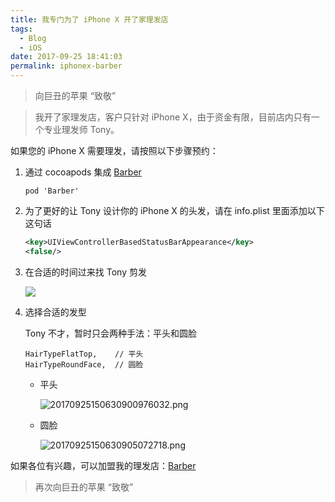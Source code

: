 ```yaml
---
title: 我专门为了 iPhone X 开了家理发店
tags:
  - Blog
  - iOS
date: 2017-09-25 18:41:03
permalink: iphonex-barber
---
```


> 向巨丑的苹果 “致敬”

> 我开了家理发店，客户只针对 iPhone X，由于资金有限，目前店内只有一个专业理发师 Tony。

如果您的 iPhone X 需要理发，请按照以下步骤预约：

1. 通过 cocoapods 集成 [Barber](https://github.com/laichanwai/Barber)

    ```
    pod 'Barber'
    ```

2. 为了更好的让 Tony 设计你的 iPhone X 的头发，请在 info.plist 里面添加以下这句话

    ```xml
    <key>UIViewControllerBasedStatusBarAppearance</key>
    <false/>
    ```
    
3. 在合适的时间过来找 Tony 剪发

    ![](http://upload-images.jianshu.io/upload_images/1271031-39d5019b1a2a7183.png-watermark?imageMogr2/auto-orient/strip%7CimageView2/2/w/1240)

4. 选择合适的发型

    Tony 不才，暂时只会两种手法：平头和圆脸
    
    ```objc
    HairTypeFlatTop,    // 平头
    HairTypeRoundFace,  // 圆脸
    ```

    - 平头
    
        ![20170925150630900976032.png](http://storage.laizw.cn/images/upi/20170925150630900976032.png-500x500)

    - 圆脸
    
        ![20170925150630905072718.png](http://storage.laizw.cn/images/upi/20170925150630905072718.png-500x500)


如果各位有兴趣，可以加盟我的理发店：[Barber](https://github.com/laichanwai/Barber)

> 再次向巨丑的苹果 “致敬”